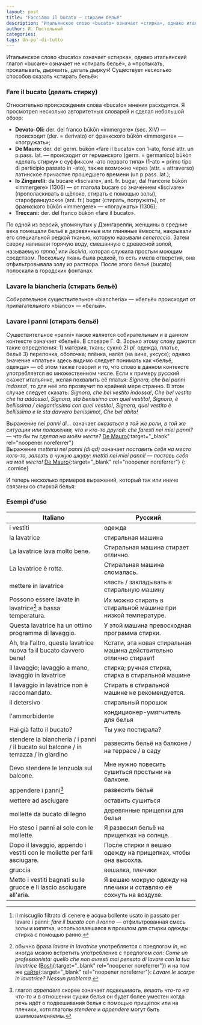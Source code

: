 ```yaml
---
layout: post
title: "Facciamo il bucato — стираем бельё"
description: "Итальянское слово «bucato» означает «стирка», однако итальянский глагол «bucare» означает не «стирать бельё», а «протыкать, прокалывать, дырявить, делать дырку»! Существует несколько способов сказать «стирать бельё»:"
author: И. Постольный
categories: 
tags: Un-po'-di-tutto
---
```


Итальянское слово «bucato» означает «стирка», однако итальянский глагол «bucare» означает не «стирать бельё», а «протыкать, прокалывать, дырявить, делать дырку»! Существует несколько способов сказать «стирать бельё»:

### Fare il bucato (делать стирку)

Относительно происхождения слова «bucato» мнения расходятся. Я просмотрел несколько авторитетных словарей и сделал небольшой обзор:

- **Devoto-Oli:** der. del franco būkōn «immergere» (sec. XIV) — происходит (der. = derivato) от франкского būkōn «immergere» — «погружать»;
- **De Mauro:** der. del germ. būkōn «fare il bucato» con 1-ato, forse attr. un p.pass. lat. — происходит от германского (germ. = germanico) būkōn «делать стирку» с суффиксом -ато первого типа» (1-ato = primo tipo di participio passato in -ato), также возможно через (attr. = attraverso) латинское причастие прошедшего времени (un p.pass. lat.);
- **lo Zingarelli:** da bucare «liscivare», ant. fr. bugar, dal francone būkōn «immergere» (1306) — от глагола bucare со значением «liscivare» (прополаскивать в щёлоке, стирать с помощью золы), старофранцузское (ant. fr.) bugar (стирать, погружать), от франкского būkōn «immergere» — «погружать» (1306);
- **Treccani:** der. del franco būkōn «fare il bucato».

По одной из версий, упомянутых у Дзингарелли, женщины в средние века помещали бельё в деревянные или глиняные ёмкости, накрывали его специальной редкой тканью, которую называли _ceneraccio_. Затем сверху наливали горячую воду, смешанную с древесной золой, называемую _ranno[^1]_ или _liscivia_, которая служила простым моющим средством. Поскольку ткань была редкой, то есть имела отверстия, она отфильтровывала золу из раствора. После этого бельё (bucato) полоскали в городских фонтанах.

### Lavare la biancheria (стирать бельё)

Собирательное существительное «biancheria» — «бельё» происходит от прилагательного «bianco» — «белый».

### Lavare i panni (стирать бельё)

Существительное «panni» также является собирательным и в данном контексте означает «бельё». В словаре Г. Ф. Зорько этому слову даются такие определения: 1) материя, ткань; сукно 2) _pl._ одежда, платье, бельё 3) перепонка, оболочка; плёнка, налёт (на вине, уксусе); однако значение «платье» здесь видимо следует понимать как «бельё, одежда» — об этом также говорит и то, что слово в данном контексте употребляется во множественном числе. Если к примеру русский скажет итальянке, желая похвалить её платья: _Signora, che bei panni indossa!_, то для неё это прозвучит по крайней мере странно. В этом случае следует сказать: _Signora, che bel vestito indossa!_, _Che bel vestito che ha addosso!_, _Signora, sta benissimo con quel vestito!_, _Signora, è bellissima / elegantissima con quel vestito!_, _Signora, quel vestito è bellissimo e le sta davvero benissimo!_, _Che bel abito!_

Выражение nei _panni di..._ означает _оказаться в той же роли, в той же ситуации или положении, что и кто-то другой:_ _che faresti nei miei panni?_ — _что бы ты сделал на моём месте?_ [De Mauro](https://dizionario.internazionale.it/parola/nei-panni-di){:target="_blank" rel="noopener noreferrer"}<br>
Выражение _mettersi nei panni (di qd)_ означает _поставить себя на место кого-то, залезть в чужую шкуру:_ _mettiti nei miei panni!_ — _поставь себя на моё место!_ [De Mauro](https://dizionario.internazionale.it/parola/mettersi-nei-panni){:target="_blank" rel="noopener noreferrer"}
{: .cornice}

И теперь несколько примеров выражений, который так или иначе связаны со стиркой белья:

### Esempi d'uso

|Italiano|Русский|
|--------|-------|
|i vestiti|одежда|
|la lavatrice|стиральная машина|
|La lavatrice lava molto bene.|Стиральная машина стирает отлично.|
|La lavatrice è rotta.|Стиральная машина сломалась.|
|mettere in lavatrice|класть / закладывать в стиральную машину|
|Possono essere lavate in lavatrice[^2] a bassa temperatura.|Их можно стирать в стиральной машине при низкой температуре.|
|Questa lavatrice ha un ottimo programma di lavaggio.|У этой машина превосходная программа стирки.|
|Ah, tra l'altro, questa lavatrice nuova fa il bucato davvero bene!|Кстати, эта новая стиральная машина действительно отлично стирает!|
|il lavaggio; lavaggio a mano, lavaggio in lavatrice|стирка; ручная стирка, стирка в стиральной машине|
|Il lavaggio in lavatrice non è raccomandato.|Стирать в стиральной машине не рекомендуется.|
|il detersivo|стиральный порошок|
|l'ammorbidente|кондиционер-умягчитель для белья|
|Hai già fatto il bucato?|Ты уже постирала?|
|stendere la biancheria / i panni / il bucato sul balcone / in terrazza / in giardino|развесить бельё на балконе / на террасе / в саду|
|Devo stendere le lenzuola sul balcone.|Мне нужно повесить сушиться простыни на балконе.|
|appendere i panni[^3]|развесить бельё|
|мettere ad asciugare|оставить сушиться|
|mollette da bucato di legno|деревянные прищепки для белья|
|Ho steso i panni al sole con le mollette.|Я развесил бельё на прищепках на солнце.|
|Dopo il lavaggio, appendo i vestiti con le mollette per farli asciugare.|После стирки я вешаю одежду на прищепках, чтобы она высохла.|
|gruccia|вешалка, плечики|
|Metto i vestiti bagnati sulle grucce e li lascio asciugare all'aria.|Я вешаю мокрую одежду на плечики и оставляю её сохнуть на воздухе.|

[^1]: il miscuglio filtrato di cenere e acqua bollente usato in passato per lavare i panni: _fare il bucato con il ranno_ — отфильтрованная смесь золы и кипятка, использовавшаяся в прошлом для стирки одежды: стирка с помощью ранно.

[^2]: обычно фраза _lavare in lavatrice_ употребляется с предлогом _in_, но иногда можно встретить употребление с предлогом _con_: _Come un professionista: quello che non avresti mai pensato di lavare con la tua lavatrice_ ([Bosh](https://www.bosch-home.com/it/scopri-bosch/bosch-stories/utilizzare-la-lavatrice-come-professionista){:target="_blank" rel="noopener noreferrer"}) и на том же [сайте](https://www.bosch-home.com/it/scopri-bosch/bosch-stories/lavare-le-scarpe-in-lavatrice){:target="_blank" rel="noopener noreferrer"}: _Lavare le scarpe in lavatrice? Nessun problema_.

[^3]: глагол _appendere_ скорее означает _подвешивать, вешать что-то на что-то_ и в отношении сушки белья он будет более уместен когда речь идёт о подвешивания белья с помощью прищепок или на плечики, хотя глаголы _stendere_ и _appendere_ могут быть взаимозаменяемы.